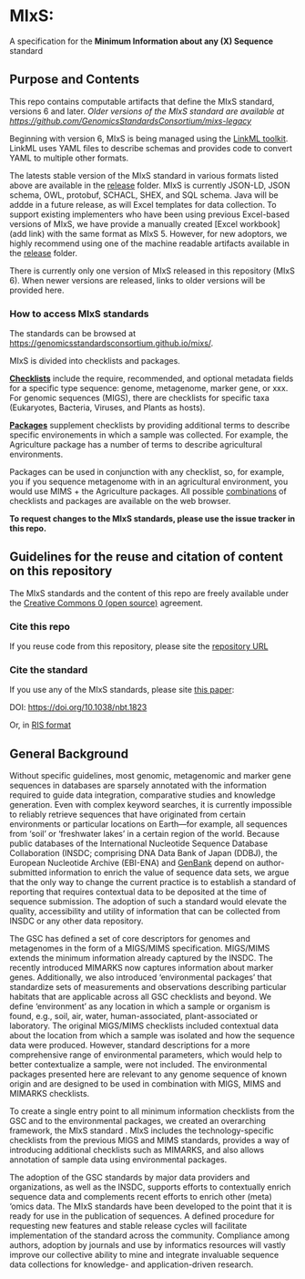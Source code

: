 # MIxS:

A specification for the **Minimum Information about any (X) Sequence** standard

## Purpose and Contents

This repo contains computable artifacts that define the MIxS standard, versions 6 and later. _Older versions of the MIxS standard are available at https://github.com/GenomicsStandardsConsortium/mixs-legacy_

Beginning with version 6, MIxS is being managed using the [LinkML toolkit](https://linkml.io/). LinkML uses YAML files to describe schemas and provides code to convert YAML to multiple other formats. 

The latests stable version of the MIxS standard in various formats listed above are available in the [release](release) folder.  MIxS is currently JSON-LD, JSON schema, OWL, protobuf, SCHACL, SHEX, and SQL schema. Java will be addde in a future release, as will Excel templates for data collection. To support existing implementers who have been using previous Excel-based versions of MIxS, we have provide a manually created [Excel workbook] (add link) with the same format as MIxS 5. However, for new adoptors, we highly recommend using one of the machine readable artifacts available in the [release](release) folder.

There is currently only one version of MIxS released in this repository (MIxS 6). When newer versions are released, links to older versions will be provided here.

### How to access MIxS standards

The standards can be browsed at https://genomicsstandardsconsortium.github.io/mixs/.

MIxS is divided into checklists and packages.

**[Checklists](https://genomicsstandardsconsortium.github.io/mixs/#checklists)** include the require, recommended, and optional metadata fields for a specific type sequence: genome, metagenome, marker gene, or xxx. For genomic sequences (MIGS), there are checklists for specific taxa (Eukaryotes, Bacteria, Viruses, and Plants as hosts).

**[Packages](https://genomicsstandardsconsortium.github.io/mixs/#packages)** supplement checklists by providing additional terms to describe specific environements in which a sample was collected. For example, the Agriculture package has a number of terms to describe agricultural environments. 

Packages can be used in conjunction with any checklist, so, for example, you if you sequence metagenome with in an agricultural environment, you would use MIMS + the Agriculture packages. All possible [combinations](https://genomicsstandardsconsortium.github.io/mixs/#combinations) of checklists and packages are available on the web browser.


**To request changes to the MIxS standards, please use the issue tracker in this repo.**


## Guidelines for the reuse and citation of content on this repository

The MIxS standards and the content of this repo are freely available under the [Creative Commons 0 (open source)](https://creativecommons.org/share-your-work/public-domain/cc0/) agreement. 

### Cite this repo

If you reuse code from this repository, please site the [repository URL](https://github.com/GenomicsStandardsConsortium/mixs)


### Cite the standard

If you use any of the MIxS standards, please site [this paper](https://www.nature.com/articles/nbt.1823):

DOI: https://doi.org/10.1038/nbt.1823

Or, in [RIS format](citation.ris)


## General Background
Without specific guidelines, most genomic, metagenomic and marker gene sequences in databases are sparsely annotated with the information required to guide data integration, comparative studies and knowledge generation. Even with complex keyword searches, it is currently impossible to reliably retrieve sequences that have originated from certain environments or particular locations on Earth—for example, all sequences from ‘soil’ or ‘freshwater lakes’ in a certain region of the world. Because public databases of the International Nucleotide Sequence Database Collaboration (INSDC; comprising DNA Data Bank of Japan (DDBJ), the European Nucleotide Archive (EBI-ENA) and [GenBank](http://www.insdc.org/) depend on author-submitted information to enrich the value of sequence data sets, we argue that the only way to change the current practice is to establish a standard of reporting that requires contextual data to be deposited at the time of sequence submission. The adoption of such a standard would elevate the quality, accessibility and utility of information that can be collected from INSDC or any other data repository.

The GSC has defined a set of core descriptors for genomes and metagenomes in the form of a MIGS/MIMS specification. MIGS/MIMS extends the minimum information already captured by the INSDC. The recently introduced MIMARKS now captures information about marker genes. Additionally, we also introduced ‘environmental packages’ that standardize sets of measurements and observations describing particular habitats that are applicable across all GSC checklists and beyond. We define ‘environment’ as any location in which a sample or organism is found, e.g., soil, air, water, human-associated, plant-associated or laboratory. The original MIGS/MIMS checklists included contextual data about the location from which a sample was isolated and how the sequence data were produced. However, standard descriptions for a more comprehensive range of environmental parameters, which would help to better contextualize a sample, were not included. The environmental packages presented here are relevant to any genome sequence of known origin and are designed to be used in combination with MIGS, MIMS and MIMARKS checklists.

To create a single entry point to all minimum information checklists from the GSC and to the environmental packages, we created an overarching framework, the MIxS standard . MIxS includes the technology-specific checklists from the previous MIGS and MIMS standards, provides a way of introducing additional checklists such as MIMARKS, and also allows annotation of sample data using environmental packages.

The adoption of the GSC standards by major data providers and organizations, as well as the INSDC, supports efforts to contextually enrich sequence data and complements recent efforts to enrich other (meta) ‘omics data. The MIxS standards have been developed to the point that it is ready for use in the publication of sequences. A defined procedure for requesting new features and stable release cycles will facilitate implementation of the standard across the community. Compliance among authors, adoption by journals and use by informatics resources will vastly improve our collective ability to mine and integrate invaluable sequence data collections for knowledge- and application-driven research.

